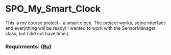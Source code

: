 # SPO_My_Smart_Clock
This is my course project - a smart clock.
The project works, some interface and everything will be ready!
I wanted to work with the SensorManager class, but I did not have time.(

### Requirments: ([Ru](https://github.com/Skindrila/SPO_My_Smart_Clock/blob/master/Documentation/SRS.md))
